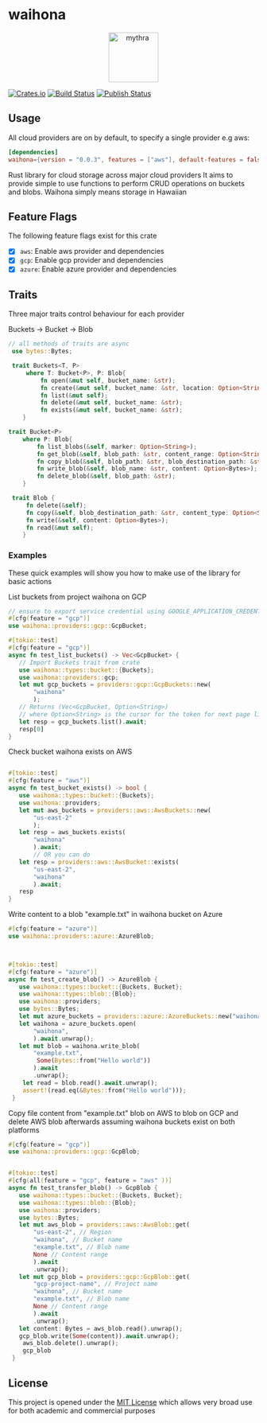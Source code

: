 # waihona
<!-- markdownlint-disable-next-line -->
<p align="center"><img src="https://github.com/bisoncorps/waihona/raw/main/assets/waihona.png" alt="mythra" height="100px"></p>

[![Crates.io](https://img.shields.io/crates/v/waihona.svg)](https://crates.io/crates/waihona)
[![Build Status](https://github.com/bisoncorps/waihona/workflows/Build%20and%20Test/badge.svg)](https://github.com/bisoncorps/waihona/actions)
[![Publish Status](https://github.com/bisoncorps/waihona/workflows/Publish%20to%20Cargo/badge.svg)](https://github.com/bisoncorps/waihona/actions)


## Usage

All cloud providers are on by default, to specify a single provider e.g aws:

```toml
[dependencies]
waihona={version = "0.0.3", features = ["aws"], default-features = false }
```

Rust library for cloud storage across major cloud providers
It aims to provide simple to use functions to perform CRUD operations on
buckets and blobs.
Waihona simply means storage in Hawaiian

 ## Feature Flags

 The following feature flags exist for this crate
 - [x] `aws`: Enable aws provider and dependencies
 - [x] `gcp`: Enable gcp provider and dependencies
 - [x] `azure`: Enable azure provider and dependencies

 ## Traits

 Three major traits control behaviour for each provider

 Buckets -> Bucket -> Blob

```rust
// all methods of traits are async
 use bytes::Bytes;

 trait Buckets<T, P>
     where T: Bucket<P>, P: Blob{
         fn open(&mut self, bucket_name: &str);
         fn create(&mut self, bucket_name: &str, location: Option<String>);
         fn list(&mut self);
         fn delete(&mut self, bucket_name: &str);
         fn exists(&mut self, bucket_name: &str);
    }

trait Bucket<P>
    where P: Blob{
        fn list_blobs(&self, marker: Option<String>);
        fn get_blob(&self, blob_path: &str, content_range: Option<String>);
        fn copy_blob(&self, blob_path: &str, blob_destination_path: &str, content_type: Option<String>);
        fn write_blob(&self, blob_name: &str, content: Option<Bytes>);
        fn delete_blob(&self, blob_path: &str);
    }

 trait Blob {
     fn delete(&self);
     fn copy(&self, blob_destination_path: &str, content_type: Option<String> );
     fn write(&self, content: Option<Bytes>);
     fn read(&mut self);
    }

```

### Examples

These quick examples will show you how to make use of the
library for basic actions


List buckets from project waihona on GCP


```rust
// ensure to export service credential using GOOGLE_APPLICATION_CREDENTIALS
#[cfg(feature = "gcp")]
use waihona::providers::gcp::GcpBucket;

#[tokio::test]
#[cfg(feature = "gcp")]
async fn test_list_buckets() -> Vec<GcpBucket> {
   // Import Buckets trait from crate
   use waihona::types::bucket::{Buckets};
   use waihona::providers::gcp;
   let mut gcp_buckets = providers::gcp::GcpBuckets::new(
       "waihona"
       );
   // Returns (Vec<GcpBucket, Option<String>)
   // where Option<String> is the cursor for the token for next page listing
   let resp = gcp_buckets.list().await;
   resp[0]
}
```


Check bucket waihona exists on AWS

```rust

#[tokio::test]
#[cfg(feature = "aws")]
async fn test_bucket_exists() -> bool {
   use waihona::types::bucket::{Buckets};
   use waihona::providers;
   let mut aws_buckets = providers::aws::AwsBuckets::new(
       "us-east-2"
       );
   let resp = aws_buckets.exists(
       "waihona"
       ).await;
       // OR you can do
   let resp = providers::aws::AwsBucket::exists(
       "us-east-2",
       "waihona"
       ).await;
   resp
}
```

Write content to a blob "example.txt" in waihona bucket on Azure

```rust
#[cfg(feature = "azure")]
use waihona::providers::azure::AzureBlob;



#[tokio::test]
#[cfg(feature = "azure")]
async fn test_create_blob() -> AzureBlob {
   use waihona::types::bucket::{Buckets, Bucket};
   use waihona::types::blob::{Blob};
   use waihona::providers;
   use bytes::Bytes;
   let mut azure_buckets = providers::azure::AzureBuckets::new("waihona".to_owned());
   let waihona = azure_buckets.open(
       "waihona",
       ).await.unwrap();
   let mut blob = waihona.write_blob(
       "example.txt",
        Some(Bytes::from("Hello world"))
       ).await
       .unwrap();
    let read = blob.read().await.unwrap();
    assert!(read.eq(&Bytes::from("Hello world")));
 }
```

 Copy file content from "example.txt" blob on AWS to blob on GCP
 and delete AWS blob afterwards
 assuming waihona buckets exist on both platforms

```rust
#[cfg(feature = "gcp")]
use waihona::providers::gcp::GcpBlob;


#[tokio::test]
#[cfg(all(feature = "gcp", feature = "aws" ))]
async fn test_transfer_blob() -> GcpBlob {
   use waihona::types::bucket::{Buckets, Bucket};
   use waihona::types::blob::{Blob};
   use waihona::providers;
   use bytes::Bytes;
   let mut aws_blob = providers::aws::AwsBlob::get(
       "us-east-2", // Region
       "waihona", // Bucket name
       "example.txt", // Blob name
       None // Content range
       ).await
       .unwrap();
   let mut gcp_blob = providers::gcp::GcpBlob::get(
       "gcp-project-name", // Project name
       "waihona", // Bucket name
       "example.txt", // Blob name
       None // Content range
       ).await
       .unwrap();
   let content: Bytes = aws_blob.read().unwrap();
   gcp_blob.write(Some(content)).await.unwrap();
    aws_blob.delete().unwrap();
    gcp_blob
 }
```

## License

This project is opened under the [MIT License](./LICENSE) which allows very broad use for both academic and commercial purposes
